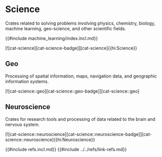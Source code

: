 # Science

Crates related to solving problems involving physics, chemistry, biology, machine learning, geo-science, and other scientific fields.

{{#include machine_learning/index.incl.md}}

[![cat-science][cat-science-badge]][cat-science]{{hi:Science}}

## Geo

Processing of spatial information, maps, navigation data, and geographic information systems.

[![cat-science::geo][cat-science::geo-badge]][cat-science::geo]

## Neuroscience

Crates for research tools and processing of data related to the brain and nervous system.

[![cat-science::neuroscience][cat-science::neuroscience-badge]][cat-science::neuroscience]{{hi:Neuroscience}}

{{#include refs.incl.md}}
{{#include ../../refs/link-refs.md}}

<div class="hidden">
</div>
